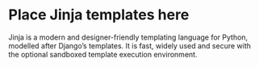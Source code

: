 # Place Jinja templates here

Jinja is a modern and designer-friendly templating language for Python, modelled after Django’s templates. It is fast, widely used and secure with the optional sandboxed template execution environment.
